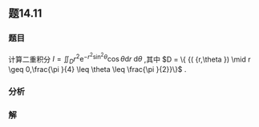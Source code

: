 ## 题14.11
### 题目
计算二重积分 $I = {\iint }_{D}{r}^{2}{\mathrm{e}}^{-{r}^{2}{\sin }^{2}\theta }\cos \theta \mathrm{d}r\mathrm{\;d}\theta$ ,其中 $D = \{  {( {r,\theta })  \mid  r \geq  0,\frac{\pi }{4} \leq  \theta  \leq  \frac{\pi }{2}}\}$ .
### 分析

### 解